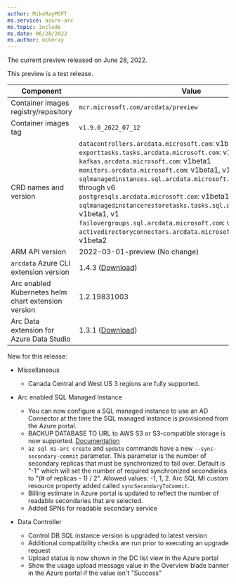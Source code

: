 ```yaml
---
author: MikeRayMSFT
ms.service: azure-arc
ms.topic: include
ms.date: 06/28/2022
ms.author: mikeray
---
```


The current preview released on June 28, 2022.

This preview is a test release.

|Component|Value|
|-----------|-----------|
|Container images registry/repository |`mcr.microsoft.com/arcdata/preview`|
|Container images tag |`v1.9.0_2022_07_12`|
|CRD names and version|`datacontrollers.arcdata.microsoft.com`: v1beta1, v1 through v6<br/>`exporttasks.tasks.arcdata.microsoft.com`: v1beta1, v1, v2<br/>`kafkas.arcdata.microsoft.com`: v1beta1<br/>`monitors.arcdata.microsoft.com`: v1beta1, v1, v2<br/>`sqlmanagedinstances.sql.arcdata.microsoft.com`: v1beta1, v1 through v6<br/>`postgresqls.arcdata.microsoft.com`: v1beta1, v1beta2<br/>`sqlmanagedinstancerestoretasks.tasks.sql.arcdata.microsoft.com`: v1beta1, v1<br/>`failovergroups.sql.arcdata.microsoft.com`: v1beta1, v1beta2, v1<br/>`activedirectoryconnectors.arcdata.microsoft.com`: v1beta1, v1beta2<br/>|
|ARM API version|2022-03-01-preview (No change)|
|`arcdata` Azure CLI extension version|1.4.3 ([Download](https://aka.ms/az-cli-arcdata-ext))|
|Arc enabled Kubernetes helm chart extension version|1.2.19831003|
|Arc Data extension for Azure Data Studio|1.3.1 ([Download](https://aka.ms/ads-arcdata-ext))|

New for this release:

- Miscellaneous
  - Canada Central and West US 3 regions are fully supported.

- Arc enabled SQL Managed Instance
  - You can now configure a SQL managed instance to use an AD Connector at the time the SQL managed instance is provisioned from the Azure portal.
  - BACKUP DATABASE TO URL to AWS S3 or S3-compatible storage is now supported.  [Documentation](/sql/relational-databases/backup-restore/sql-server-backup-and-restore-with-s3-compatible-object-storage)
  - `az sql mi-arc create` and `update` commands have a new `--sync-secondary-commit` parameter. This parameter is the number of secondary replicas that must be synchronized to fail over.  Default is "-1" which will set the number of required synchronized secondaries to "(# of replicas - 1) / 2".  Allowed values: -1, 1, 2.  Arc SQL MI custom resource property added called `syncSecondaryToCommit`.
  - Billing estimate in Azure portal is updated to reflect the number of readable secondaries that are selected.
  - Added SPNs for readable secondary service

- Data Controller
  - Control DB SQL instance version is upgraded to latest version
  - Additional compatibility checks are run prior to executing an upgrade request
  - Upload status is now shown in the DC list view in the Azure portal
  - Show the usage upload message value in the Overview blade banner in the Azure portal if the value isn't "Success"

